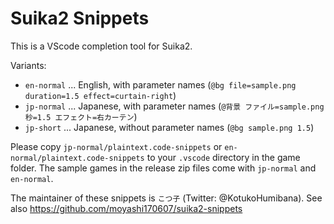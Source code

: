 Suika2 Snippets
===============
This is a VScode completion tool for Suika2.

Variants:
* `en-normal` ... English, with parameter names (`@bg file=sample.png duration=1.5 effect=curtain-right`)
* `jp-normal` ... Japanese, with parameter names (`@背景 ファイル=sample.png 秒=1.5 エフェクト=右カーテン`)
* `jp-short` ... Japanese, without parameter names (`@bg sample.png 1.5`)

Please copy `jp-normal/plaintext.code-snippets` or `en-normal/plaintext.code-snippets` to your `.vscode` directory in the game folder.
The sample games in the release zip files come with `jp-normal` and `en-normal`.

The maintainer of these snippets is `こつ子` (Twitter: @KotukoHumibana).
See also https://github.com/moyashi170607/suika2-snippets
